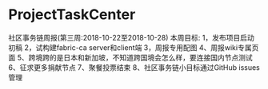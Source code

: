 # ProjectTaskCenter
社区事务链周报(第三周:2018-10-22至2018-10-28)
本周目标:
    1，发布项目启动初稿
    2，试构建fabric-ca server和client端
    3，周报专用配图
    4、周报wiki专属页面
    5、跨境跨的是日本和新加坡，不知道跨国境会怎么样，要连接国内节点测试
    6、征求更多捐献节点
    7、聚餐投票结束
    8、社区事务链小目标通过GitHub issues管理
